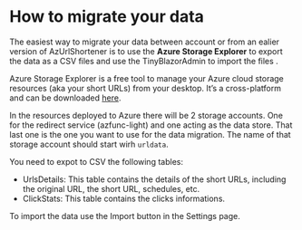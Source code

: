 # How to migrate your data


The easiest way to migrate your data between account or from an ealier version of AzUrlShortener is to use the **Azure Storage Explorer** to export the data as a CSV files and use the TinyBlazorAdmin to import the files .


Azure Storage Explorer is a free tool to manage your Azure cloud storage resources (aka your short URLs) from your desktop. It’s a cross-platform and can be downloaded [here](https://azure.microsoft.com/en-us/products/storage/storage-explorer/). 

In the resources deployed to Azure there will be 2 storage accounts. One for the redirect service (azfunc-light) and one acting as the data store. That last one is the one you want to use for the data migration. The name of that storage account should start wirh `urldata`. 

You need to expot to CSV the following tables:
- UrlsDetails: This table contains the details of the short URLs, including the original URL, the short URL, schedules, etc.
- ClickStats: This table contains the clicks informations.


To import the data use the Import button in the Settings page.
